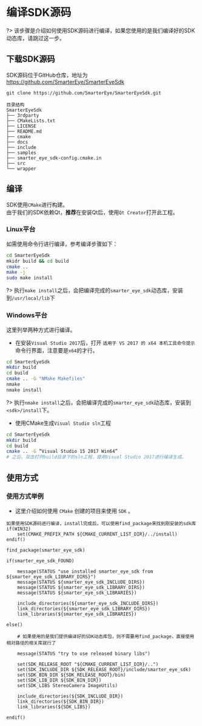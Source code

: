 # 编译SDK源码

?> 该步骤是介绍如何使用SDK源码进行编译，如果您使用的是我们编译好的SDK动态库，请跳过这一步。

## 下载SDK源码
SDK源码位于GitHub仓库，地址为 https://github.com/SmarterEye/SmarterEyeSdk
```
git clone https://github.com/SmarterEye/SmarterEyeSdk.git

目录结构
SmarterEyeSdk
├── 3rdparty
├── CMakeLists.txt
├── LICENSE
├── README.md
├── cmake
├── docs
├── include
├── samples
├── smarter_eye_sdk-config.cmake.in
├── src
└── wrapper
```

## 编译
SDK使用`CMake`进行构建。  
由于我们的SDK依赖Qt，**推荐**在安装Qt后，使用`Qt Creator`打开此工程。

### Linux平台

如需使用命令行进行编译，参考编译步骤如下：

```bash
cd SmarterEyeSdk
mkidr build && cd build
cmake ..
make -j
sudo make install
```

?> 执行`make install`之后，会把编译完成的`smarter_eye_sdk`动态库，安装到`/usr/local/lib`下

### Windows平台

这里列举两种方式进行编译。

* 在安装`Visual Studio 2017`后，打开 `适用于 VS 2017 的 x64 本机工具命令提示` 命令行界面，注意要是`x64`的才行。

```bash
cd SmarterEyeSdk
mkdir build
cd build
cmake .. -G "NMake Makefiles"
nmake
nmake install
```

?> 执行`nmake install`之后，会把编译完成的`smarter_eye_sdk`动态库，安装到`<sdk>/install`下。


* 使用CMake生成`Visual Studio sln`工程

```bash
cd SmarterEyeSdk
mkdir build
cd build
cmake .. -G “Visual Studio 15 2017 Win64”
# 之后，双击打开build目录下的sln工程，使用Visual Studio 2017进行编译生成。
```

## 使用方式

### 使用方式举例

* 这里介绍如何使用 `CMake` 创建的项目来使用 `SDK` 。

```
如果使用SDK源码进行编译，install完成后，可以使用find_package来找到刚安装的sdk库
if(WIN32)
    set(CMAKE_PREFIX_PATH ${CMAKE_CURRENT_LIST_DIR}/../install)
endif()

find_package(smarter_eye_sdk)

if(smarter_eye_sdk_FOUND)

    message(STATUS "use installed smarter_eye_sdk from ${smarter_eye_sdk_LIBRARY_DIRS}")
    message(STATUS ${smarter_eye_sdk_INCLUDE_DIRS})
    message(STATUS ${smarter_eye_sdk_LIBRARY_DIRS})
    message(STATUS ${smarter_eye_sdk_LIBRARIES})

    include_directories(${smarter_eye_sdk_INCLUDE_DIRS})
    link_directories(${smarter_eye_sdk_LIBRARY_DIRS})
    link_libraries(${smarter_eye_sdk_LIBRARIES})

else()

    # 如果使用的是我们提供编译好的SDK动态库包，则不需要用find_package，直接使用相对路径的相关库就行了

    message(STATUS "try to use released binary libs")

    set(SDK_RELEASE_ROOT "${CMAKE_CURRENT_LIST_DIR}/..")
    set(SDK_INCLUDE_DIR ${SDK_RELEASE_ROOT}/include/smarter_eye_sdk)
    set(SDK_BIN_DIR ${SDK_RELEASE_ROOT}/bin)
    set(SDK_LIB_DIR ${SDK_BIN_DIR})
    set(SDK_LIBS StereoCamera ImageUtils)

    include_directories(${SDK_INCLUDE_DIR})
    link_directories(${SDK_BIN_DIR})
    link_libraries(${SDK_LIBS})

endif()
```
